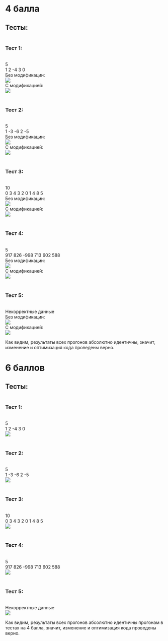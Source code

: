 # 4 балла

## Тесты:

### <br>Тест 1:
<br> 5
<br> 1 2 -4 3 0
<br> Без модификации:
<br> ![](Tests/Orig_test_1.png)
<br> С модификацией:
<br> ![](Tests/Mod_test_1.png)

### <br>Тест 2:
<br> 5
<br> 1 -3 -6 2 -5
<br> Без модификации:
<br> ![](Tests/Orig_test_2.png)
<br> С модификацией:
<br> ![](Tests/Mod_test_2.png)

### <br>Тест 3:
<br> 10
<br> 0 3 4 3 2 0 1 4 8 5
<br> Без модификации:
<br> ![](Tests/Orig_test_3.png)
<br> С модификацией:
<br> ![](Tests/Mod_test_3.png)

### <br>Тест 4:
<br> 5
<br> 917 826 -998 713 602 588
<br> Без модификации:
<br> ![](Tests/Orig_test_4.png)
<br> С модификацией:
<br> ![](Tests/Mod_test_4.png)

### <br>Тест 5:
<br> Некорректные данные
<br> Без модификации:
<br> ![](Tests/Orig_test_5.png)
<br> С модификацией:
<br> ![](Tests/Mod_test_5.png)

Как видим, результаты всех прогонов абсолютно идентичны, значит, изменение и оптимизация кода проведены верно.


# 6 баллов

## Тесты:

### <br>Тест 1:
<br> 5
<br> 1 2 -4 3 0
<br> ![](Tests/Reg_test_1.png)

### <br>Тест 2:
<br> 5
<br> 1 -3 -6 2 -5
<br> ![](Tests/Reg_test_2.png)

### <br>Тест 3:
<br> 10
<br> 0 3 4 3 2 0 1 4 8 5
<br> ![](Tests/Reg_test_3.png)

### <br>Тест 4:
<br> 5
<br> 917 826 -998 713 602 588
<br> ![](Tests/Reg_test_4.png)

### <br>Тест 5:
<br> Некорректные данные
<br> ![](Tests/Reg_test_5.png)

Как видим, результаты всех прогонов абсолютно идентичны прогонам в тестах на 4 балла, значит, изменение и оптимизация кода проведены верно.


